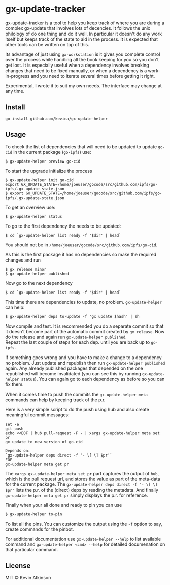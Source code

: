 # gx-update-tracker

gx-update-tracker is a tool to help you keep track of where you are
during a complex gx-update that involves lots of decencies.  It follows
the unix philology of do one thing and do it well.  In particular it
doesn't do any work itself but keeps track of the state to aid in the
process.  It is expected that other tools can be written on top of
this.

Its advantage of just using `gx-workstation` is it gives you complete
control over the process while handling all the book keeping for you
so you don't get lost.  It is especially useful when a dependency
involves breaking changes that need to be fixed manually, or when a
dependency is a work-in-progress and you need to iterate several times
before getting it right.

Experimental, I wrote it to suit my own needs.  The interface may
change at any time.

## Install

```
go install github.com/kevina/gx-update-helper
```

## Usage

To check the list of dependencies that will need to be updated to
update `go-cid` in the current package (`go-ipfs`) use:
```
$ gx-update-helper preview go-cid
```

To start the upgrade initialize the process
```
$ gx-update-helper init go-cid
export GX_UPDATE_STATE=/home/joeuser/gocode/src/github.com/ipfs/go-ipfs/.gx-update-state.json
$ export GX_UPDATE_STATE=/home/joeuser/gocode/src/github.com/ipfs/go-ipfs/.gx-update-state.json
```

To get an overview use:
```
$ gx-update-helper status
```

To go to the first dependency the needs to be updated:
```
$ cd `gx-update-helper list ready -f '$dir' | head`
```

You should not be in `/home/joeuser/gocode/src/github.com/ipfs/go-cid`.

As this is the first package it has no dependencies so make the
required changes and run
```
$ gx release minor
$ gx-update-helper published
```

Now go to the next dependency
```
$ cd `gx-update-helper list ready -f '$dir' | head`
```

This time there are dependencies to update, no problem.  `gx-update-helper` can help:
```
$ gx-update-helper deps to-update -f 'gx update $hash' | sh
```

Now compile and test.  It is recommended you do a separate commit so
that it doesn't become part of the automatic commit created by 
`gx release`. Now do the release and again run `gx-update-helper published`.  
Repeat the last couple of steps for each dep. until you are back up to `go-ipfs`.

If something goes wrong and you have to make a change to a dependency
no problem.  Just update and republish then run `gx-update-helper
published` again.  Any already published packages that depended on the
one republished will become invalidated (you can see this by running
`gx-update-helper status`).  You can again go to each dependency
as before so you can fix them.

When it comes time to push the commits the `gx-update-helper meta`
commands can help by keeping track of the p.r.

Here is a very simple script to do the push using hub and also create
meaningful commit messages:
```
set -e
git push
echo <<EOF | hub pull-request -F - | xargs gx-update-helper meta set pr
gx update to new version of go-cid

Depends on:
`gx-update-helper deps direct -f '- \[ \] $pr'`
EOF
gx-update-helper meta get pr
```

The `xargs gx-update-helper meta set pr` part captures the output of
`hub`, which is the pull request url, and stores the value as part of
the meta-data for the current package.  The `gx-update-helper deps
direct -f '- \[ \] $pr'` lists the p.r. of the (direct) deps by
reading the metadata. And finally `gx-update-helper meta get pr`
simply displays the p.r. for reference.

Finally when your all done and ready to pin you can use
```
$ gx-update-helper to-pin
```

To list all the pins.  You can customize the output using the `-f`
option to say, create commands for the pinbot.

For additional documentation use `gx-update-helper --help` to list
available command and `gx-update-helper <cmd> --help` for detailed
documenation on that particular command.

## License

MIT © Kevin Atkinson
